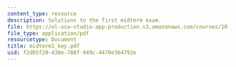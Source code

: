 ```yaml
---
content_type: resource
description: Solutions to the first midterm exam.
file: https://ol-ocw-studio-app-production.s3.amazonaws.com/courses/10-37-chemical-and-biological-reaction-engineering-spring-2007/f2d05f20438e788f949c4470e364792e_midterm1_key.pdf
file_type: application/pdf
resourcetype: Document
title: midterm1_key.pdf
uid: f2d05f20-438e-788f-949c-4470e364792e
---
```

